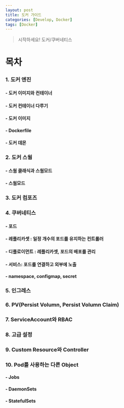 ```yaml
---
layout: post
title: 도커 가이드
categories: [Develop, Docker]
tags: [Docker]    
---
```

> 시작하세요! 도커/쿠버네티스

# 목차
### 1. 도커 엔진
#### - 도커 이미지와 컨테이너
#### - 도커 컨테이너 다루기
#### - 도커 이미지 
#### - Dockerfile
#### - 도커 데몬
### 2. 도커 스웜
#### - 스웜 클래식과 스웜모드
#### - 스웜모드
### 3. 도커 컴포즈
### 4. 쿠버네티스
#### - 포드
#### - 레플리카셋 : 일정 개수의 포드를 유지하는 컨트롤러
#### - 디플로이먼트 : 레플리카셋, 포드의 배포를 관리
#### - 서비스: 포드를 연결하고 외부에 노출
#### - namespace, configmap, secret
### 5. 인그레스
### 6. PV(Persist Volumn, Persist Volumn Claim)
### 7. ServiceAccount와 RBAC
### 8. 고급 설정
### 9. Custom Resource와 Controller
### 10. Pod를 사용하는 다른 Object
#### - Jobs
#### - DaemonSets
#### - StatefulSets
